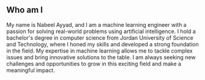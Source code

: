 
## Who am I

My name is Nabeel Ayyad, and I am a machine learning engineer with a passion for solving real-world problems using artificial intelligence. I hold a bachelor's degree in computer science from Jordan University of Science and Technology, where I honed my skills and developed a strong foundation in the field. My expertise in machine learning allows me to tackle complex issues and bring innovative solutions to the table. I am always seeking new challenges and opportunities to grow in this exciting field and make a meaningful impact.
